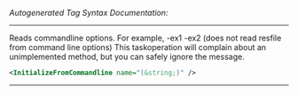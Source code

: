 _Autogenerated Tag Syntax Documentation:_

---
Reads commandline options. For example, -ex1 -ex2 (does not read resfile from command line options) This taskoperation will complain about an unimplemented method, but you can safely ignore the message.

```xml
<InitializeFromCommandline name="(&string;)" />
```



---
